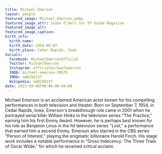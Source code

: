 ```yaml
---
title: Michael Emerson
layout: people
featured_image: Michael_Emerson.webp
featured_image_attr: Jason O'Dell for TV Guide Magazine
featured_image_alt: 
featured_image_caption: 
birth_info:
  birth_name: 
  birth_date: 1954-09-07
  birth_place: Cedar Rapids, Iowa
Socials:
  Facebook: MichaelEmersonOfficial
  Twitter: MichaelEmerson
  Instagram: officialmichaelemerson
  IBDB: michael-emerson-39575
  IMDb: nm0256237
  Wikipedia: nm0256237
date: 2023-09-08T00:00:00-04:00
---
```

Michael Emerson is an acclaimed American actor known for his compelling performances in both television and theater. Born on September 7, 1954, in Cedar Rapids, Iowa, Emerson's breakthrough role came in 2001 when he portrayed serial killer William Hinks in the television series "The Practice," earning him his first Emmy Award. However, he is perhaps best known for his role as Benjamin Linus in the hit television series "Lost," a performance that earned him a second Emmy. Emerson also starred in the CBS series "Person of Interest," playing the enigmatic billionaire Harold Finch. His stage work includes a notable performance in "Gross Indecency: The Three Trials of Oscar Wilde," for which he received critical acclaim. 